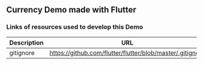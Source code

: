 ## Currency Demo made with Flutter

### Links of resources used to develop this Demo

Description | URL
-- | --
gitignore | https://github.com/flutter/flutter/blob/master/.gitignore


